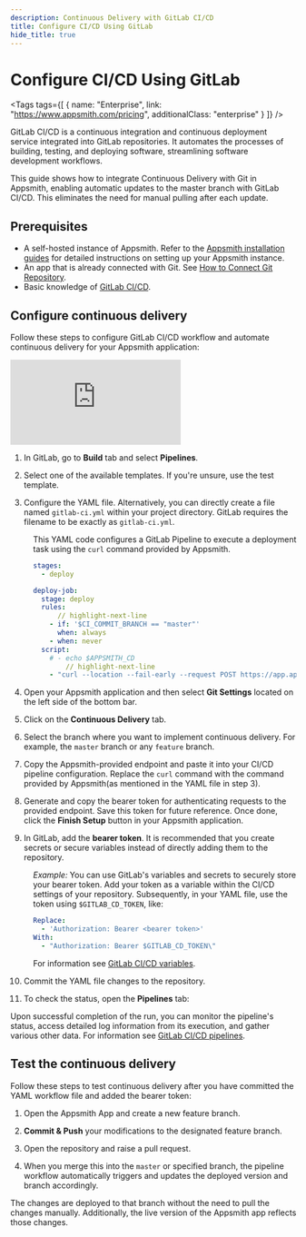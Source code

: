```yaml
---
description: Continuous Delivery with GitLab CI/CD
title: Configure CI/CD Using GitLab
hide_title: true
---
```


<!-- vale off -->

<div className="tag-wrapper">
 <h1>Configure CI/CD Using GitLab</h1>

<Tags
tags={[
{ name: "Enterprise", link: "https://www.appsmith.com/pricing", additionalClass: "enterprise" }
]}
/>

</div>

<!-- vale on -->

GitLab CI/CD is a continuous integration and continuous deployment service integrated into GitLab repositories. It automates the processes of building, testing, and deploying software, streamlining software development workflows.


This guide shows how to integrate Continuous Delivery with Git in Appsmith, enabling automatic updates to the master branch with GitLab CI/CD. This eliminates the need for manual pulling after each update.

## Prerequisites

* A self-hosted instance of Appsmith. Refer to the [Appsmith installation guides](/getting-started/setup/installation-guides) for detailed instructions on setting up your Appsmith instance.
* An app that is already connected with Git. See [How to Connect Git Repository](/advanced-concepts/version-control-with-git/connecting-to-git-repository).
* Basic knowledge of [GitLab CI/CD](https://docs.gitlab.com/ee/ci/).

## Configure continuous delivery

Follow these steps to configure GitLab CI/CD workflow and automate continuous delivery for your Appsmith application:


<div style={{ position: "relative", paddingBottom: "calc(50.520833333333336% + 41px)", height: "0", width: "100%" }}>
  <iframe src="https://demo.arcade.software/n7sYdZoQIEZe62Ji5oo4?embed" frameborder="0" loading="lazy" webkitallowfullscreen mozallowfullscreen allowfullscreen style={{ position: "absolute", top: "0", left: "0", width: "100%", height: "100%", colorScheme: "light" }} title="Appsmith | Connect Data">
  </iframe>
</div>

1. In GitLab, go to **Build** tab and select **Pipelines**.

2. Select one of the available templates. If you're unsure, use the test template.

3. Configure the YAML file. Alternatively, you can directly create a file named `gitlab-ci.yml` within your project directory. GitLab requires the filename to be exactly as `gitlab-ci.yml`.


<dd>






This YAML code configures a GitLab Pipeline to execute a deployment task using the `curl` command provided by Appsmith.

```yaml
stages:
  - deploy

deploy-job:
  stage: deploy
  rules:
      // highlight-next-line
    - if: '$CI_COMMIT_BRANCH == "master"'
      when: always
    - when: never
  script:
    # - echo $APPSMITH_CD
        // highlight-next-line
    - "curl --location --fail-early --request POST https://app.appsmith.com/api/v1/git/deploy/app/66042fd670bf652918?branchName=master --header \"Authorization: Bearer $APPSMITH_CD\""
```

</dd>

4. Open your Appsmith application and then select **Git Settings** located on the left side of the bottom bar.

5. Click on the **Continuous Delivery** tab.

6. Select the branch where you want to implement continuous delivery. For example, the `master` branch or any `feature` branch.

7. Copy the Appsmith-provided endpoint and paste it into your CI/CD pipeline configuration. Replace the `curl` command with the command provided by Appsmith(as mentioned in the YAML file in step 3).

8. Generate and copy the bearer token for authenticating requests to the provided endpoint. Save this token for future reference. Once done, click the **Finish Setup** button in your Appsmith application.

9. In GitLab, add the **bearer token**. It is recommended that you create secrets or secure variables instead of directly adding them to the repository. 


<dd>


*Example:* You can use GitLab's variables and secrets to securely store your bearer token. Add your token as a variable within the CI/CD settings of your repository. Subsequently, in your YAML file, use the token using `$GITLAB_CD_TOKEN`, like:


```yaml
Replace:
  - 'Authorization: Bearer <bearer token>'
With:
  - "Authorization: Bearer $GITLAB_CD_TOKEN\"
```



For information see [GitLab CI/CD variables](https://docs.gitlab.com/ee/ci/variables/).

</dd>

10. Commit the YAML file changes to the repository.


11. To check the status, open the **Pipelines** tab:


 <ZoomImage
        src="/img/gitlab-cd-img.png"
        alt=""
        caption="Pipeline Status"
        lazyLoad="true"
/>


Upon successful completion of the run, you can monitor the pipeline's status, access detailed log information from its execution, and gather various other data. For information see [GitLab CI/CD pipelines](https://docs.gitlab.com/ee/ci/pipelines/).




## Test the continuous delivery

Follow these steps to test continuous delivery after you have committed the YAML workflow file and added the bearer token:

1. Open the Appsmith App and create a new feature branch.

2. **Commit & Push** your modifications to the designated feature branch.

3. Open the repository and raise a pull request.

4. When you merge this into the `master` or specified branch, the pipeline workflow automatically triggers and updates the deployed version and branch accordingly.

The changes are deployed to that branch without the need to pull the changes manually. Additionally, the live version of the Appsmith app reflects those changes. 









